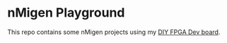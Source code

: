 # nMigen Playground

This repo contains some nMigen projects using my [DIY FPGA Dev board](https://hackaday.io/project/33754-diy-fpga-dev-board).
